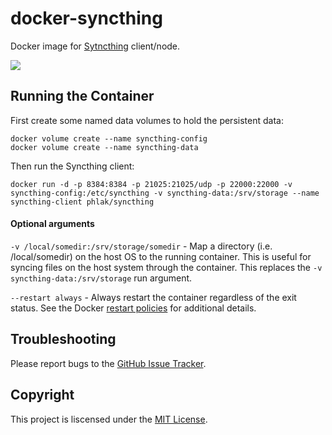 docker-syncthing
================

Docker image for [Sytncthing](https://syncthing.net) client/node.

[![](https://images.microbadger.com/badges/image/phlak/syncthing.svg)](http://microbadger.com/#/images/phlak/syncthing "Get your own image badge on microbadger.com")

Running the Container
---------------------

First create some named data volumes to hold the persistent data:

    docker volume create --name syncthing-config
    docker volume create --name syncthing-data

Then run the Syncthing client:

    docker run -d -p 8384:8384 -p 21025:21025/udp -p 22000:22000 -v syncthing-config:/etc/syncthing -v syncthing-data:/srv/storage --name syncthing-client phlak/syncthing

#### Optional arguments

`-v /local/somedir:/srv/storage/somedir` - Map a directory (i.e. /local/somedir) on the host OS to
                                           the running container.  This is useful for syncing files
                                           on the host system through the container. This replaces
                                           the `-v syncthing-data:/srv/storage` run argument.

`--restart always` - Always restart the container regardless of the exit status. See the Docker
                     [restart policies](https://goo.gl/OI87rA) for additional details.

Troubleshooting
---------------

Please report bugs to the [GitHub Issue Tracker](https://github.com/PHLAK/docker-syncthing/issues).

Copyright
---------

This project is liscensed under the [MIT License](https://github.com/PHLAK/docker-syncthing/blob/master/LICENSE).
